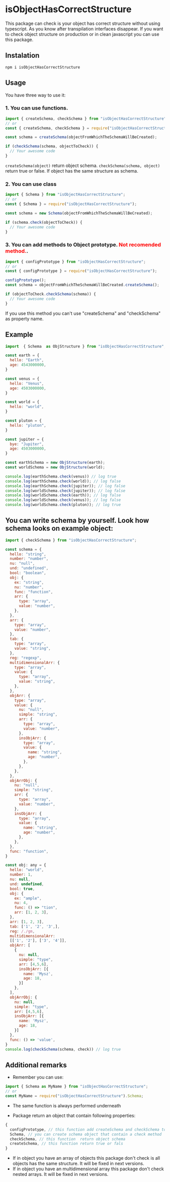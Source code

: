 # isObjectHasCorrectStructure

This package can check is your object has correct structure without using typescript. As you know after transpilation interfaces disappear. If you want to check object structure on production or in clean javascript you can use this package.

## Instalation

`npm i isObjectHasCorrectStructure` 

## Usage

You have three way to use it:

### 1. You can use functions.

```javascript
import { createSchema, checkSchema } from "isObjectHasCorrectStructure";
// or
const { createSchema, checkSchema } = require("isObjectHasCorrectStructure");

const schema = createSchema(objectFromWhichTheSchemaWillBeCreated);

if (checkSchema(schema, objectToCheck)) {
  // Your awesome code
}
```
`createSchema(object)` return object schema.
`checkSchema(schema, object)` return true or false. If object has the same structure as schema.

### 2. You can use class

```javascript
import { Schema } from "isObjectHasCorrectStructure";
// or
const { Schema } = require("isObjectHasCorrectStructure");

const schema = new Schema(objectFromWhichTheSchemaWillBeCreated);

if (schema.check(objectToCheck)) {
  // Your awesome code
}
```

### 3. You can add methods to Object prototype. <span style="color:red"><b>Not recomended method.</b></span>.

```javascript
import { configPrototype } from "isObjectHasCorrectStructure";
// or
const { configPrototype } = require("isObjectHasCorrectStructure");

configPrototype();
const schema = objectFromWhichTheSchemaWillBeCreated.createSchema();

if (objectToCheck.checkSchema(schema)) {
  // Your awesome code
}
```
If you use this method you can't use "createSchema" and "checkSchema" as property name.

## Example

```javascript
import  { Schema  as ObjStructure } from "isObjectHasCorrectStructure";

const earth = {
  hello: "Earth",
  age: 4543000000,
}

const venus = {
  hello: "Venus",
  age: 4503000000,
}

const world = {
  hello: "world",
}

const pluton = {
  hello: "pluton",
}

const jupiter = {
  bye: "Jupiter",
  age: 4503000000, 
}

const earthSchema = new ObjStructure(earth);
const worldSchema = new ObjStructure(world);

console.log(earthSchema.check(venus)) // log true
console.log(earthSchema.check(world)); // log false
console.log(earthSchema.check(jupiter)); // log false
console.log(worldSchema.check(jupiter)); // log false
console.log(worldSchema.check(earth)); // log false
console.log(worldSchema.check(venus)); // log false
console.log(worldSchema.check(pluton)); // log true

```

## You can write schema by yourself. Look how schema looks on example object:

```javascript
import { checkSchema } from "isObjectHasCorrectStructure";

const schema = {
  hello: "string",
  number: "number",
  nu: "null",
  und: "undefined",
  bool: "boolean",
  obj: {
    ex: "string",
    nu: "number",
    func: "function",
    arr: {
      type: "array",
      value: "number",
    },
  },
  arr: {
    type: "array",
    value: "number",
  },
  tab: {
    type: "array",
    value: "string",
  },
  reg: "regexp",
  multidimensionalArr: {
    type: "array",
    value: {
      type: "array",
      value: "string",
    },
  },
  objArr: {
    type: "array",
    value: {
      nu: "null",
      simple: "string",
      arr: {
        type: "array",
        value: "number",
      },
      insObjArr: {
        type: "array",
        value: {
          name: "string",
          age: "number",
        },
      },
    },
  },
  objArrObj: {
    nu: "null",
    simple: "string",
    arr: {
      type: "array",
      value: "number",
    },
    insObjArr: {
      type: "array",
      value: {
        name: "string",
        age: "number",
      },
    },
  },
  func: "function",
}

const obj: any = {
  hello: "world",
  number: 1,
  nu: null,
  und: undefined,
  bool: true,
  obj: {
    ex: "ample",
    nu: 4,
    func: () => "tion",
    arr: [1, 2, 3],
  },
  arr: [1, 2, 3],
  tab: ['1', '2', '3',],
  reg: /./gm,
  multidimensionalArr:
  [['1', '2'], ['3', '4']],
  objArr: [
    {
      nu: null,
      simple: "type",
      arr: [4,5,6],
      insObjArr: [{
        name: 'Mysz',
        age: 18,
      }]
    },
  ],
  objArrObj: {
    nu: null,
    simple: "type",
    arr: [4,5,6],
    insObjArr: [{
      name: 'Mysz',
      age: 18,
    }]
  },
  func: () => 'value',
}
console.log(checkSchema(schema, check)) // log true
```

## Additional remarks

* Remember you can use:
```javascript
import { Schema as MyName } from "isObjectHasCorrectStructure";
// or
const MyName = require("isObjectHasCorrectStructure").Schema;
```

* The same function is always performed underneath

* Package return an object that contain following properties:
```javascript
{
  configPrototype, // this function add createSchema and checkSchema to object prototype
  Schema, // you can create schema object that contain a check method
  checkSchema, // this function  return object schema
  createSchema, // this function return true or fals
}
```
* If in object you have an array of objects this package don't check is all objects has the same structure. It will be fixed in next versions.
* If in object you have an multidimensional array this package don't check nested arrays. It will be fixed in next versions.